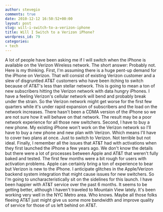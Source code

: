 ```yaml
---
author: stevegio
comments: true
date: 2010-12-12 16:50:52+00:00
layout: post
slug: will-i-switch-to-a-verizon-iphone
title: Will I Switch to a Verizon iPhone?
wordpress_id: 79
categories:
- tech
---
```


A lot of people have been asking me if I will switch when the iPhone is available on the Verizon Wireless network. The short answer: Probably not. Here is my thinking.
First, I'm assuming there is a huge pent-up demand for the iPhone on Verizon.  That will consist of existing Verizon customer and a slew of disgruntled AT&T customers who have been itching to switch because of AT&T's less than stellar network.  This is going to mean a ton of new subscribers hitting the Verizon network with data hungry iPhones.  I have a feeling Verizon's cellular network will bend and probably break under the strain. So the Verizon network might get worse for the first few quarters while it's under rapid expansion of subscribers and the load on the network increases.  There hasn't been a CDMA version of the iPhone so we are not sure how it will behave on that network. The result may be a poor network experience for all those new switchers.
Second, I have to buy a new phone. My existing iPhone won't work on the Verizon network so I'll have to buy a new phone and new plan with Verizon.  Which means I'll have to cover two plans at once.  Just to switch to Verizon. Not terrible but not ideal.
Finally, I remember all the issues that AT&T had with activations when they first launched the iPhone a few years ago.  We don't know the details but there were a lot of processes between Apple and AT&T that weren't fully baked and tested.  The first few months were a bit rough for users with activation problems.  Apple can certainly bring a ton of experience to bear but Verizon is new to the iPhone. I anticipate glitches in the Apple/Verizon backend system integration that might cause issues for new switchers.
So I'm going to uncharacteristically sit on the sidelines for this launch. I have been happier with AT&T service over the past 6 months.  It seems to be getting better, although I haven't traveled to Mountain View lately.  It's been working very well in the NYC Metro area. Who knows.  Maybe all those folks fleeing AT&T just might give us some more bandwidth and improve quality of service for those of us left behind on AT&T.

